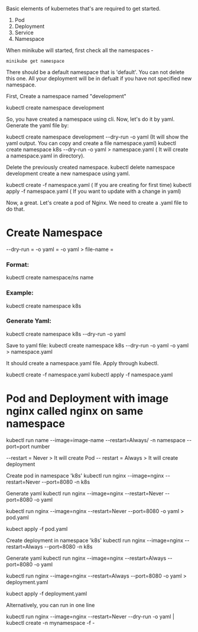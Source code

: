 Basic elements of kubernetes that's are required to get started.
1. Pod 
2. Deployment
3. Service
4. Namespace

When minikube will  started, first check all the namespaces -
```
minikube get namespace
```
There should be a default namespace that is 'default'. You can not delete this one. All your deployment will be in defualt if you have not specified new namespace.

First, Create a namespace named "development"

kubectl create namespace development

So, you have created a namespace using cli. Now, let's do it by yaml. Generate the yaml file by:

kubectl create namespace development --dry-run -o yaml (It will show the yaml output. You can copy and create a file namespace.yaml)
kubectl create namespace k8s --dry-run -o yaml > namespace.yaml ( It will create a namespace.yaml in directory).

Delete the previously created namespace.
kubectl delete namespace development
create a new namespace using yaml.

kubectl create -f namespace.yaml ( If you are creating for first time)
kubectl apply -f namespace.yaml  ( If you want to update with a change in yaml)

Now, a 
great. Let's create a pod of Nginx. We need to create a .yaml file to do that. 


# Create Namespace
--dry-run =
-o yaml =
-o yaml > file-name = 

### Format:
kubectl create namespace/ns name

### Example: 
kubectl create namespace k8s

### Generate Yaml: 
kubectl create namespace k8s --dry-run -o yaml

Save to yaml file:
kubectl create namespace k8s --dry-run -o yaml -o yaml > namespace.yaml

It should create a namespace.yaml file.
Apply through kubectl. 

kubectl create -f namespace.yaml 
kubectl apply -f namespace.yaml

# Pod and Deployment with image nginx called nginx on same namespace

kubectl run name --image=image-name --restart=Always/ -n namespace --port=port number

--restart = Never > It will create Pod 
-- restart = Always > It will create deployment

Create pod in namespace 'k8s' 
kubectl run nginx --image=nginx --restart=Never --port=8080 -n k8s

Generate yaml 
kubectl run nginx --image=nginx --restart=Never --port=8080 -o yaml

kubectl run nginx --image=nginx --restart=Never --port=8080 -o yaml > pod.yaml

kubect apply -f pod.yaml 

Create deployment in namespace 'k8s' 
kubectl run nginx --image=nginx --restart=Always --port=8080 -n k8s

Generate yaml 
kubectl run nginx --image=nginx --restart=Always --port=8080 -o yaml

kubectl run nginx --image=nginx --restart=Always --port=8080 -o yaml > deployment.yaml

kubect apply -f deployment.yaml 

Alternatively, you can run in one line

kubectl run nginx --image=nginx --restart=Never --dry-run -o yaml | kubectl create -n mynamespace -f -



